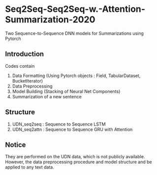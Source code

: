 # Seq2Seq-Seq2Seq-w.-Attention-Summarization-2020
Two Sequence-to-Sequence DNN models for Summarizations using Pytorch

## Introduction

Codes contain 
1. Data Formatting (Using Pytorch objects : Field, TabularDataset, BucketIterator)
2. Data Preprocessing
3. Model Building (Stacking of Neural Net Components)
4. Summarization of a new sentence

## Structure
1. UDN_seq2seq : Sequence to Sequence LSTM
2. UDN_seq2attn : Sequence to Sequence GRU with Attention

## Notice
They are performed on the UDN data, which is not publicly available.
However, the data preprocessing procedure and model structure and be applied to any text data.

